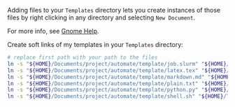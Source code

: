 Adding files to your `Templates` directory lets you create instances of those
files by right clicking in any directory and selecting `New Document`.

For more info, see
[Gnome Help](https://help.gnome.org/users/gnome-help/stable/files-templates.html.en).

Create soft links of my templates in your `Templates` directory:

```sh
# replace first path with your path to the files
ln -s "${HOME}/Documents/project/automate/template/job.slurm" "${HOME}/Templates/job.slurm"
ln -s "${HOME}/Documents/project/automate/template/latex.tex" "${HOME}/Templates/latex.tex"
ln -s "${HOME}/Documents/project/automate/template/markdown.md" "${HOME}/Templates/markdown.md"
ln -s "${HOME}/Documents/project/automate/template/plain.txt" "${HOME}/Templates/plain.txt"
ln -s "${HOME}/Documents/project/automate/template/python.py" "${HOME}/Templates/python.py"
ln -s "${HOME}/Documents/project/automate/template/shell.sh" "${HOME}/Templates/shell.sh"
```
